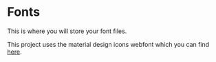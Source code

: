 # Fonts

This is where you will store your font files.  

This project uses the material design icons webfont which you can find [here](https://github.com/Templarian/MaterialDesign-Webfont).